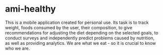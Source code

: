 # ami-healthy
This is a mobile application created for personal use. Its task is to track weight, foods consumed by the user, their composition, to give recommendations for adjusting the diet depending on the selected goals, to conduct surveys and independently predict problems caused by nutrition, as well as providing analytics. We are what we eat - so it is crucial to know who we are.
